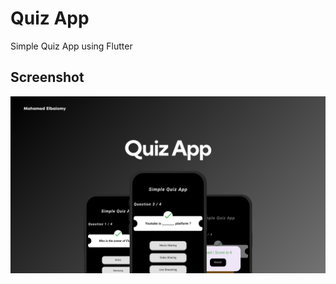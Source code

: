 # Quiz App

Simple Quiz App using Flutter


## Screenshot

![App Screenshots](https://github.com/mohamedelbaiomy/Quiz-App/blob/master/ScreenShots/Panner.png?raw=true)
